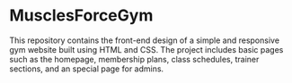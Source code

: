 # MusclesForceGym
This repository contains the front-end design of a simple and responsive gym website built using HTML and CSS. The project includes basic pages such as the homepage, membership plans, class schedules, trainer sections, and an special page for admins.
